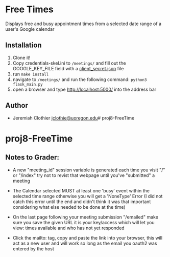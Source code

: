 # Free Times

Displays free and busy appointment times from a selected date range of a user's Google calendar

## Installation

1. Clone it!
2. Copy credentials-skel.ini to ```/meetings/``` and fill out the GOOGLE_KEY_FILE field with a [client_secret.json](https://developers.google.com/google-apps/calendar/quickstart/python) file
3. run ```make install```
4. navigate to ```/meetings/``` and run the following command: ```python3 flask_main.py```
5. open a browser and type [http://localhost:5000/](http://localhost:5000/) into the address bar

## Author

* Jeremiah Clothier jclothie@uoregon.edu# proj8-FreeTime
# proj8-FreeTime


## Notes to Grader:
- A new "meeting_id" session variable is generated each time you visit "/" or "/index" try not to revist that webpage until you've "submitted" a meeting

- The Calendar selected MUST at least one 'busy' event within the selected time range otherwise you will get a 'NoneType' Error (I did not catch this error until
the end and didn't think it was that important considering what else needed to be done at the time)

- On the last page following your meeting submission "/emailed" make sure you save the given URL it is your key/access which will let you view: times available and who has not yet responded

- Click the mailto: tag, copy and paste the link into your browser, this will act as a new user and will work so long as the email you oauth2 was entered
by the host